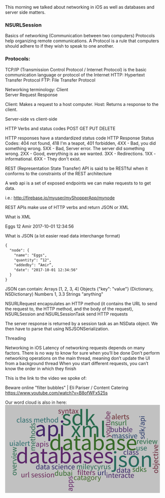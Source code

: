 This morning we talked about networking in iOS as well as databases and server side matters. 

### NSURLSession
Basics of networking (Communication between two computers)
Protocols help organizing remote communications. 
A Protocol is a rule that computers should adhere to if they wish to speak to one another.


###	Protocols:
TCP/IP (Transmission Control Protocol / Internet Protocol) is the basic communication language or protocol of the Internet
HTTP: Hypertext Transfer Protocol 
FTP: File Transfer Protocol


Networking terminology: 
	Client	
	Server
	Request
	Response


Client: Makes a request to a host computer.
Host: Returns a response to the client.

Server-side vs client-side

HTTP
Verbs and status codes
	POST
	GET	
	PUT
	DELETE

HTTP responses have a standardized status code
HTTP Response Status Codes: 
	404 not found, 418 I'm a teapot, 401 forbidden,
	4XX - Bad, you did something wrong.
	5XX - Bad, Server error. The server did something wrong.
	2XX - Good, everything is as we wanted.
	3XX - Redirections.
	1XX - informational.
	6XX - They don't exist.


REST (Representation State Transfer) 
API is said to be RESTful when it conforms to the constraints of the REST architecture

A web api is a set of exposed endpoints we can make requests to to get data.

i.e.: http://firebase.io/myuser/myShopperApp/mynode

REST APIs make use of HTTP verbs and return JSON or XML 


What is XML 

<node name=“Eggs”>
      <name>Eggs</name>
      <quantity>12</quantity>
      <addedby>Amir</addedby>
      <date>2017-10-01 12:34:56 </date>
</node>

What is JSON (a lot easier read data interchange format)

	{
	  "node": {
	    "name": "Eggs",
	    "quantity": “12",
	    "addedby": “Amir”,
	    "date": "2017-10-01 12:34:56"
	  }
	}

JSON can contain:
    Arrays [1, 2, 3, 4]
    Objects {"key": "value"} (Dictionary, NSDictionary)
    Numbers 1, 3.3
    Strings "anything"


NSURLRequest encapsulates an HTTP method (it contains the URL to send the request to, the HTTP method, and the body of the request), NSURLSession and NSURLSessionTask send HTTP requests

The server response is returned by a session task as an NSData object. 
We then have to parse that using NSJSONSerialization.


Threading

Networking in iOS
Latency of networking requests depends on many factors. There is no way to know for sure when you’ll be done
Don’t perform networking operations on the main thread, meaning don’t update the UI from a background thread
When you start different requests, you can’t know the order in which they finish

This is the link to the video we spoke of:

Beware online "filter bubbles" | Eli Pariser / Content Catering 
https://www.youtube.com/watch?v=B8ofWFx525s


Our word cloud is also in here:   ![alt text](https://github.com/AmirJahan/LHL---W03-D04/blob/master/Keywords%20W03-d04.png)

